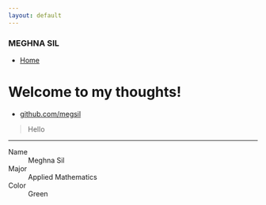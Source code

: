 ```yaml
---
layout: default
---
```

### MEGHNA SIL


<html>
	<head>
		<!-- link to main stylesheet -->
		<link rel="stylesheet" type="text/css" href="/css/main.css">
	</head>
	<body>
		<nav>
    		<ul>
        		<li><a href="/">Home</a></li>
    		</ul>
		</nav>
		<div class="container">
    		<div class="blurb">
        		<h1>Welcome to my thoughts!</h1>
    		</div><!-- /.blurb -->
		</div><!-- /.container -->
		<footer>
    		<ul>
        		<li><a href="https://github.com/megsil">github.com/megsil</a></li>
			</ul>
		</footer>
	</body>
</html>


> Hello


* * *



<dl>
<dt>Name</dt>
<dd>Meghna Sil</dd>
<dt>Major</dt>
<dd>Applied Mathematics</dd>
<dt>Color</dt>
<dd>Green</dd>
</dl>


